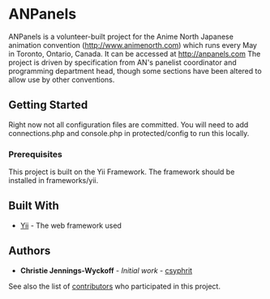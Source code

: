 # ANPanels

ANPanels is a volunteer-built project for the Anime North Japanese animation convention (http://www.animenorth.com) which runs every May in Toronto, Ontario, Canada. It can be accessed at http://anpanels.com The project is driven by specification from AN's panelist coordinator and programming department head, though some sections have been altered to allow use by other conventions.

## Getting Started

Right now not all configuration files are committed. You will need to add connections.php and console.php in protected/config to run this locally.

### Prerequisites

This project is built on the Yii Framework. The framework should be installed in frameworks/yii.

## Built With

* [Yii](https://www.yiiframework.com/) - The web framework used

## Authors

* **Christie Jennings-Wyckoff** - *Initial work* - [csyphrit](https://github.com/csyphrit)

See also the list of [contributors](https://github.com/your/project/contributors) who participated in this project.
